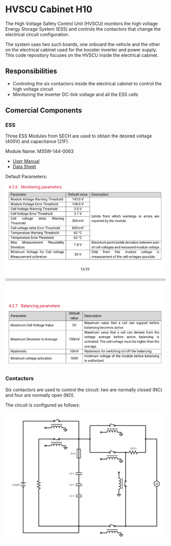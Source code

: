 # HVSCU Cabinet H10

The High Voltage Safety Control Unit (HVSCU) monitors the high voltage Energy Storage System (ESS) and controls the contactors that change the electrical circuit configuration.

The system uses two such boards, one onboard the vehicle and the other on the electrical cabinet used for the booster inverter and power supply. This code repository focuses on the HVSCU inside the electrical cabinet.

## Responsibilities

* Controling the six contactors inside the electrical cabinet to control the high voltage circuit
* Monitoring the inverter DC-link voltage and all the ESS cells

## Comercial Components

### ESS

Three ESS Modules from SECH are used to obtain the desired voltage (400V) and capacitance (21F).

Module Name: M35W-144-0063

* [User Manual](./Documentation/ESS/20231012_M35W-144-0063_ESS_User_Manual.pdf)
* [Data Sheet](./Documentation/ESS/220506-Sech-datasheet-ESS-module.pdf)

Default Parameters:

![ess defaults](./Documentation/ESS/default-parameters.png)

### Contactors

Six contactors are used to control the circuit: two are normally closed (NC) and four are normally open (NO).

The circuit is configured as follows:

![electrical circuit](./Documentation/Contactors/electrical-cabinet-circuit.png)
